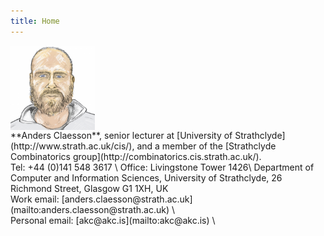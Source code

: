 ```yaml
---
title: Home
---
```

<div class="row">
<div class="three columns">
<img id="me"
     src="images/me.png" 
     alt="Anders Claesson" 
     width="135px"
     />
</div>
<div class="eleven columns">
  **Anders Claesson**, senior lecturer at
  [University of Strathclyde](http://www.strath.ac.uk/cis/),
  and a member of the
  [Strathclyde Combinatorics group](http://combinatorics.cis.strath.ac.uk/). <br style="margin-bottom:8px;">
  Tel: +44 (0)141 548 3617 \
  Office: Livingstone Tower 1426\
  Department of Computer and Information Sciences, University of
  Strathclyde, 26 Richmond Street, Glasgow G1 1XH, UK
</div>
</div>
<div class="row">
<div class="seven columns">
  Work email:
  [anders.claesson@strath.ac.uk](mailto:anders.claesson@strath.ac.uk) \
</div>
<div class="seven columns">
  Personal email:
  [akc@akc.is](mailto:akc@akc.is) \
</div>
</div>
